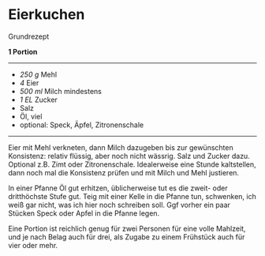 # Eierkuchen

Grundrezept

**1 Portion**

---

- *250 g* Mehl
- *4* Eier
- *500 ml* Milch mindestens
- *1 EL* Zucker
- Salz
- Öl, viel
- optional: Speck, Äpfel, Zitronenschale

---

Eier mit Mehl verkneten, dann Milch dazugeben bis zur gewünschten Konsistenz: relativ flüssig, aber noch nicht wässrig.
Salz und Zucker dazu. Optional z.B. Zimt oder Zitronenschale. Idealerweise eine Stunde kaltstellen, dann noch mal die
Konsistenz prüfen und mit Milch und Mehl justieren.

In einer Pfanne Öl gut erhitzen, üblicherweise tut es die zweit- oder dritthöchste Stufe gut. Teig mit einer Kelle in
die Pfanne tun, schwenken, ich weiß gar nicht, was ich hier noch schreiben soll. Ggf vorher ein paar Stücken Speck oder
Apfel in die Pfanne legen.

Eine Portion ist reichlich genug für zwei Personen für eine volle Mahlzeit, und je nach Belag auch für drei, als Zugabe
zu einem Frühstück auch für vier oder mehr.
